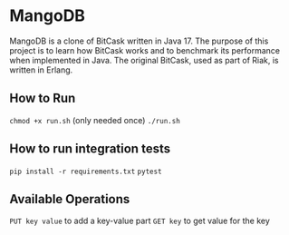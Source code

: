# MangoDB 

MangoDB is a clone of BitCask written in Java 17. The purpose of this project is to learn how BitCask works and to benchmark its performance when 
implemented in Java. The original BitCask, used as part of Riak, is written in Erlang. 

## How to Run 

`chmod +x run.sh` (only needed once)
`./run.sh`

## How to run integration tests

`pip install -r requirements.txt`
`pytest`

## Available Operations

`PUT key value` to add a key-value part
`GET key` to get value for the key


